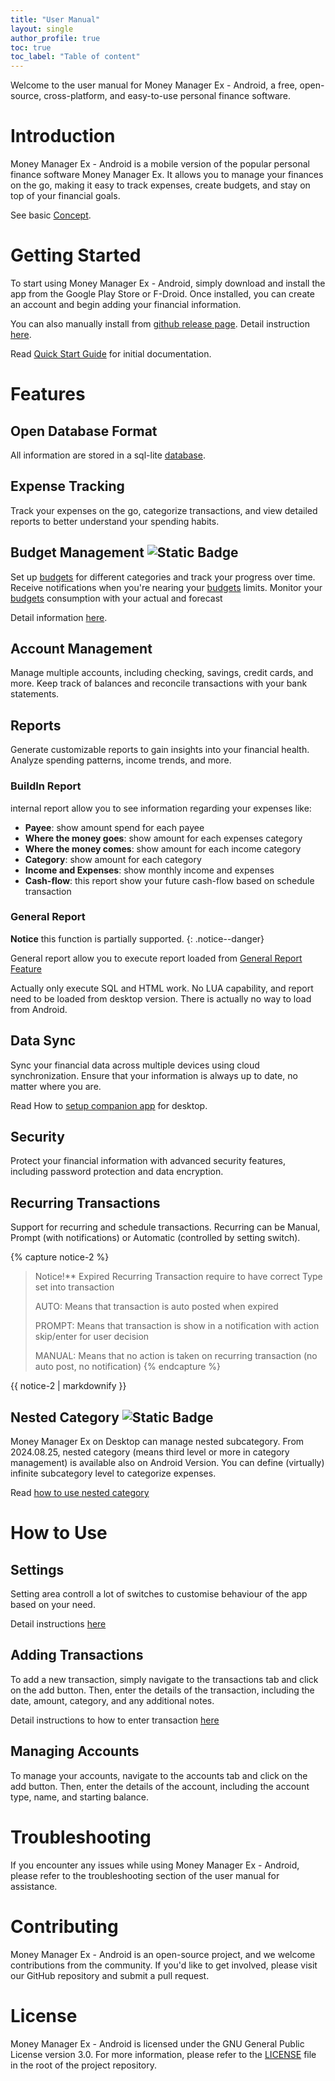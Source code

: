 ```yaml
---
title: "User Manual"
layout: single
author_profile: true
toc: true
toc_label: "Table of content"
---
```


Welcome to the user manual for Money Manager Ex - Android, a free, open-source, cross-platform, and easy-to-use personal finance software.


# Introduction

Money Manager Ex - Android is a mobile version of the popular personal finance software Money Manager Ex. It allows you to manage your finances on the go, making it easy to track expenses, create budgets, and stay on top of your financial goals.

See basic [Concept](concept.md).

# Getting Started

To start using Money Manager Ex - Android, simply download and install the app from the Google Play Store or F-Droid. Once installed, you can create an account and begin adding your financial information.

You can also manually install from [github release page](https://github.com/moneymanagerex/android-money-manager-ex/releases/latest). 
Detail instruction [here](install.md).

Read [Quick Start Guide](../quickstart) for initial documentation.

# Features

## Open Database Format

All information are stored in a sql-lite [database](database.md).

## Expense Tracking

Track your expenses on the go, categorize transactions, and view detailed reports to better understand your spending habits.

## Budget Management ![Static Badge](https://img.shields.io/badge/from%20release-5.2.3-green)
Set up [budgets](budget/index) for different categories and track your progress over time. Receive notifications when you're nearing your [budgets](budget/index) limits.
Monitor your [budgets](budget/index) consumption with your actual and forecast

Detail information [here](budget/index).

## Account Management

Manage multiple accounts, including checking, savings, credit cards, and more. Keep track of balances and reconcile transactions with your bank statements.

## Reports

Generate customizable reports to gain insights into your financial health. Analyze spending patterns, income trends, and more.

### BuildIn Report

internal report allow you to see information regarding your expenses like:
- **Payee**: show amount spend for each payee
- **Where the money goes**: show amount for each expenses category 
- **Where the money comes**: show amount for each income category 
- **Category**: show amount for each category 
- **Income and Expenses**: show monthly income and expenses 
- **Cash-flow**: this report show your future cash-flow based on schedule transaction 

### General Report

**Notice** this function is partially supported. 
{: .notice--danger}

General report allow you to execute report loaded from [General Report Feature](https://moneymanagerex.org/docs/features/generalreports/)

Actually only execute SQL and HTML work. No LUA capability, and report need to be loaded from desktop version. There is actually no way to load from Android.


## Data Sync

Sync your financial data across multiple devices using cloud synchronization. Ensure that your information is always up to date, no matter where you are.

Read How to [setup companion app](../quickstart/start_companion) for desktop.

## Security

Protect your financial information with advanced security features, including password protection and data encryption.

## Recurring Transactions

Support for recurring and schedule transactions. Recurring can be Manual, Prompt (with notifications) or Automatic (controlled by setting switch).

{% capture notice-2 %}
> Notice!**
> Expired Recurring Transaction require to have correct Type set into transaction
>
> AUTO: Means that transaction is auto posted when expired
>
> PROMPT: Means that transaction is show in a notification with action skip/enter for user decision
> 
> MANUAL: Means that no action is taken on recurring transaction (no auto post, no notification)
{% endcapture %}
<div class="notice--warning">
  {{ notice-2 | markdownify }}
</div>

## Nested Category ![Static Badge](https://img.shields.io/badge/from%20release-2024.08.25-green)

Money Manager Ex on Desktop can manage nested subcategory. From 2024.08.25, nested category (means third level or more in category management) is available also on Android Version.
You can define (virtually) infinite subcategory level to categorize expenses. 

Read [how to use nested category](category)

# How to Use

## Settings

Setting area controll a lot of switches to customise behaviour of the app based on your need.

Detail instructions [here](settings/)

## Adding Transactions

To add a new transaction, simply navigate to the transactions tab and click on the add button. Then, enter the details of the transaction, including the date, amount, category, and any additional notes.

Detail instructions to how to enter transaction [here](add_transaction.md)

## Managing Accounts

To manage your accounts, navigate to the accounts tab and click on the add button. Then, enter the details of the account, including the account type, name, and starting balance.

# Troubleshooting

If you encounter any issues while using Money Manager Ex - Android, please refer to the troubleshooting section of the user manual for assistance.

# Contributing

Money Manager Ex - Android is an open-source project, and we welcome contributions from the community. If you'd like to get involved, please visit our GitHub repository and submit a pull request.

# License

Money Manager Ex - Android is licensed under the GNU General Public License version 3.0. For more information, please refer to the [LICENSE](https://github.com/moneymanagerex/android-money-manager-ex?tab=GPL-3.0-1-ov-file) file in the root of the project repository.

